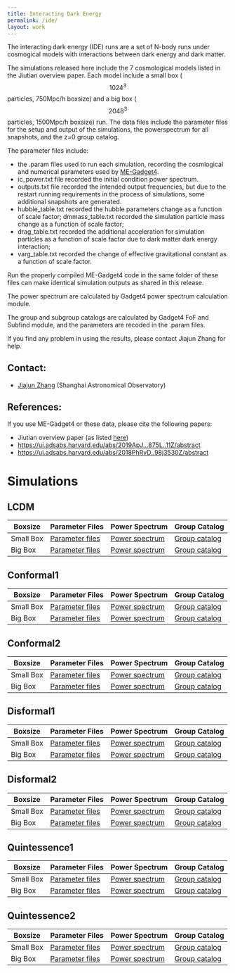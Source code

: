 ```yaml
---
title: Interacting Dark Energy
permalink: /ide/
layout: work
---
```


The interacting dark energy (IDE) runs are a set of N-body runs under cosmogical models with interactions between dark energy and dark matter.

The simulations released here include the 7 cosmological models listed in the Jiutian overview paper.  Each model include a small box ($$1024^3$$ particles, 750Mpc/h boxsize) and a big box ($$2048^3$$ particles, 1500Mpc/h boxsize) run. The data files include the parameter files for the setup and output of the simulations, the powerspectrum for all snapshots, and the z=0 group catalog. 

The parameter files include:
- the .param files used to run each simulation, recording the cosmlogical and numerical parameters used by [ME-Gadget4](https://gitee.com/shao-eor/me-gadget4). 
- ic_power.txt file recorded the initial condition power spectrum. 
- outputs.txt file recorded the intended output frequencies, but due to the restart running requirements in the process of simulations, some additional snapshots are generated. 
- hubble_table.txt recorded the hubble parameters change as a function of scale factor; dmmass_table.txt recorded the simulation particle mass change as a function of scale factor; 
- drag_table.txt recorded the additional acceleration for simulation particles as a function of scale factor due to dark matter dark energy interaction; 
- varg_table.txt recorded the change of effective gravitational constant as a function of scale factor. 

Run the properly compiled ME-Gadget4 code in the same folder of these files can make identical simulation outputs as shared in this release.

The power spectrum are calculated by Gadget4 power spectrum calculation module.

The group and subgroup catalogs are calculated by Gadget4 FoF and Subfind module, and the parameters are recoded in the .param files.

If you find any problem in using the results, please contact Jiajun Zhang for help.

## Contact: 
- [Jiajun Zhang](mailto:jjzhang@shao.ac.cn) (Shanghai Astronomical Observatory) 

## References:

If you use ME-Gadget4 or these data, please cite the following papers:

- Jiutian overview paper (as listed [here]({{site.baseurl}}/ref))
- https://ui.adsabs.harvard.edu/abs/2019ApJ...875L..11Z/abstract
- https://ui.adsabs.harvard.edu/abs/2018PhRvD..98j3530Z/abstract


# Simulations

## LCDM

| Boxsize       | Parameter Files                             | Power Spectrum                             | Group Catalog                              |
|------------------|---------------------------------------------|--------------------------------------------|--------------------------------------------|
| Small Box   | [Parameter files]({{site.baseurl}}/download/IDE/sim1024/LCDM/params.tgz) | [Power spectrum]({{site.baseurl}}/download/IDE/sim1024/LCDM/ps.tgz) | [Group catalog]({{site.baseurl}}/download/IDE/sim1024/LCDM/groups_038.tgz) |
| Big Box  | [Parameter files]({{site.baseurl}}/download/IDE/sim2048/LCDM/params.tgz) | [Power spectrum]({{site.baseurl}}/download/IDE/sim2048/LCDM/ps.tgz) | [Group catalog]({{site.baseurl}}/download/IDE/sim2048/LCDM/groups_046.tgz) |

## Conformal1

| Boxsize       | Parameter Files                                     | Power Spectrum                                     | Group Catalog                                      |
|------------------|-----------------------------------------------------|----------------------------------------------------|----------------------------------------------------|
| Small Box   | [Parameter files]({{site.baseurl}}/download/IDE/sim1024/alpha_0.03/params.tgz) | [Power spectrum]({{site.baseurl}}/download/IDE/sim1024/alpha_0.03/ps.tgz) | [Group catalog]({{site.baseurl}}/download/IDE/sim1024/alpha_0.03/groups_038.tgz) |
| Big Box  | [Parameter files]({{site.baseurl}}/download/IDE/sim2048/alpha_0.03/params.tgz) | [Power spectrum]({{site.baseurl}}/download/IDE/sim2048/alpha_0.03/ps.tgz) | [Group catalog]({{site.baseurl}}/download/IDE/sim2048/alpha_0.03/groups_046.tgz) |

## Conformal2

| Boxsize       | Parameter Files                                     | Power Spectrum                                     | Group Catalog                                      |
|------------------|-----------------------------------------------------|----------------------------------------------------|----------------------------------------------------|
| Small Box   | [Parameter files]({{site.baseurl}}/download/IDE/sim1024/alpha_0.06/params.tgz) | [Power spectrum]({{site.baseurl}}/download/IDE/sim1024/alpha_0.06/ps.tgz) | [Group catalog]({{site.baseurl}}/download/IDE/sim1024/alpha_0.06/groups_038.tgz) |
| Big Box  | [Parameter files]({{site.baseurl}}/download/IDE/sim2048/alpha_0.06/params.tgz) | [Power spectrum]({{site.baseurl}}/download/IDE/sim2048/alpha_0.06/ps.tgz) | [Group catalog]({{site.baseurl}}/download/IDE/sim2048/alpha_0.06/groups_046.tgz) |

## Disformal1

| Boxsize       | Parameter Files                                     | Power Spectrum                                     | Group Catalog                                      |
|------------------|-----------------------------------------------------|----------------------------------------------------|----------------------------------------------------|
| Small Box   | [Parameter files]({{site.baseurl}}/download/IDE/sim1024/Dm_45/params.tgz) | [Power spectrum]({{site.baseurl}}/download/IDE/sim1024/Dm_45/ps.tgz) | [Group catalog]({{site.baseurl}}/download/IDE/sim1024/Dm_45/groups_038.tgz) |
| Big Box  | [Parameter files]({{site.baseurl}}/download/IDE/sim2048/Dm_45/params.tgz) | [Power spectrum]({{site.baseurl}}/download/IDE/sim2048/Dm_45/ps.tgz) | [Group catalog]({{site.baseurl}}/download/IDE/sim2048/Dm_45/groups_038.tgz) |

## Disformal2

| Boxsize       | Parameter Files                                     | Power Spectrum                                     | Group Catalog                                      |
|------------------|-----------------------------------------------------|----------------------------------------------------|----------------------------------------------------|
| Small Box   | [Parameter files]({{site.baseurl}}/download/IDE/sim1024/Dm_105/params.tgz) | [Power spectrum]({{site.baseurl}}/download/IDE/sim1024/Dm_105/ps.tgz) | [Group catalog]({{site.baseurl}}/download/IDE/sim1024/Dm_105/groups_038.tgz) |
| Big Box  | [Parameter files]({{site.baseurl}}/download/IDE/sim2048/Dm_105/params.tgz) | [Power spectrum]({{site.baseurl}}/download/IDE/sim2048/Dm_105/ps.tgz) | [Group catalog]({{site.baseurl}}/download/IDE/sim2048/Dm_105/groups_038.tgz) |

## Quintessence1

| Boxsize       | Parameter Files                                     | Power Spectrum                                     | Group Catalog                                      |
|------------------|-----------------------------------------------------|----------------------------------------------------|----------------------------------------------------|
| Small Box   | [Parameter files]({{site.baseurl}}/download/IDE/sim1024/lambda_0.8/params.tgz) | [Power spectrum]({{site.baseurl}}/download/IDE/sim1024/lambda_0.8/ps.tgz) | [Group catalog]({{site.baseurl}}/download/IDE/sim1024/lambda_0.8/groups_038.tgz) |
| Big Box  | [Parameter files]({{site.baseurl}}/download/IDE/sim2048/lambda_0.8/params.tgz) | [Power spectrum]({{site.baseurl}}/download/IDE/sim2048/lambda_0.8/ps.tgz) | [Group catalog]({{site.baseurl}}/download/IDE/sim2048/lambda_0.8/groups_047.tgz) |

## Quintessence2

| Boxsize       | Parameter Files                                     | Power Spectrum                                     | Group Catalog                                      |
|------------------|-----------------------------------------------------|----------------------------------------------------|----------------------------------------------------|
| Small Box   | [Parameter files]({{site.baseurl}}/download/IDE/sim1024/lambda_1.6/params.tgz) | [Power spectrum]({{site.baseurl}}/download/IDE/sim1024/lambda_1.6/ps.tgz) | [Group catalog]({{site.baseurl}}/download/IDE/sim1024/lambda_1.6/groups_039.tgz) |
| Big Box  | [Parameter files]({{site.baseurl}}/download/IDE/sim2048/lambda_1.6/params.tgz) | [Power spectrum]({{site.baseurl}}/download/IDE/sim2048/lambda_1.6/ps.tgz) | [Group catalog]({{site.baseurl}}/download/IDE/sim2048/lambda_1.6/groups_038.tgz) |
